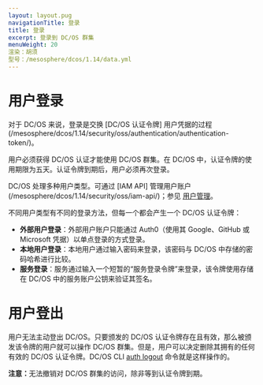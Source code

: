 ```yaml
---
layout: layout.pug
navigationTitle: 登录
title: 登录
excerpt: 登录到 DC/OS 群集
menuWeight: 20
渲染：胡须
型号：/mesosphere/dcos/1.14/data.yml
---
```


<!-- The source repository for this topic is https://github.com/dcos/dcos-docs-site -->

# 用户登录

对于 DC/OS 来说，登录是交换 [DC/OS 认证令牌] 用户凭据的过程(/mesosphere/dcos/1.14/security/oss/authentication/authentication-token/)。

用户必须获得 DC/OS 认证才能使用 DC/OS 群集。在 DC/OS 中，认证令牌的使用期限为五天。认证令牌到期后，用户必须再次登录。

DC/OS 处理多种用户类型。可通过 [IAM API] 管理用户账户(/mesosphere/dcos/1.14/security/oss/iam-api/)；参见 [用户管理](/mesosphere/dcos/1.14/security/oss/user-management/)。

不同用户类型有不同的登录方法，但每一个都会产生一个 DC/OS 认证令牌：

* **外部用户登录**：外部用户账户只能通过 Auth0（使用其 Google、GitHub 或 Microsoft 凭据）以单点登录的方式登录。
* **本地用户登录**：本地用户通过输入密码来登录，该密码与 DC/OS 中存储的密码哈希进行比较。
* **服务登录**：服务通过输入一个短暂的“服务登录令牌”来登录，该令牌使用存储在 DC/OS 中的服务账户公钥来验证其签名。

# 用户登出

用户无法主动登出 DC/OS。只要颁发的 DC/OS 认证令牌存在且有效，那么被颁发该令牌的用户就可以操作 DC/OS 群集。但是，用户可以决定删除其拥有的任何有效的 DC/OS 认证令牌。DC/OS CLI [auth logout](/mesosphere/dcos/1.14/cli/command-reference/dcos-auth/dcos-auth-logout/) 命令就是这样操作的。

<p class="message--note"><strong>注意：</strong>无法撤销对 DC/OS 群集的访问，除非等到认证令牌到期。</p>
